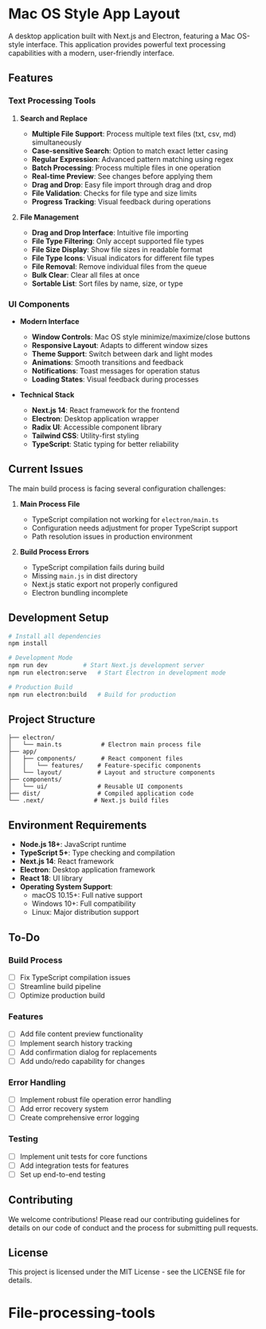 # Mac OS Style App Layout

A desktop application built with Next.js and Electron, featuring a Mac OS-style interface. This application provides powerful text processing capabilities with a modern, user-friendly interface.

## Features

### Text Processing Tools

1. **Search and Replace**
   - **Multiple File Support**: Process multiple text files (txt, csv, md) simultaneously
   - **Case-sensitive Search**: Option to match exact letter casing
   - **Regular Expression**: Advanced pattern matching using regex
   - **Batch Processing**: Process multiple files in one operation
   - **Real-time Preview**: See changes before applying them
   - **Drag and Drop**: Easy file import through drag and drop
   - **File Validation**: Checks for file type and size limits
   - **Progress Tracking**: Visual feedback during operations

2. **File Management**
   - **Drag and Drop Interface**: Intuitive file importing
   - **File Type Filtering**: Only accept supported file types
   - **File Size Display**: Show file sizes in readable format
   - **File Type Icons**: Visual indicators for different file types
   - **File Removal**: Remove individual files from the queue
   - **Bulk Clear**: Clear all files at once
   - **Sortable List**: Sort files by name, size, or type

### UI Components

- **Modern Interface**
  - **Window Controls**: Mac OS style minimize/maximize/close buttons
  - **Responsive Layout**: Adapts to different window sizes
  - **Theme Support**: Switch between dark and light modes
  - **Animations**: Smooth transitions and feedback
  - **Notifications**: Toast messages for operation status
  - **Loading States**: Visual feedback during processes

- **Technical Stack**
  - **Next.js 14**: React framework for the frontend
  - **Electron**: Desktop application wrapper
  - **Radix UI**: Accessible component library
  - **Tailwind CSS**: Utility-first styling
  - **TypeScript**: Static typing for better reliability

## Current Issues

The main build process is facing several configuration challenges:

1. **Main Process File**
   - TypeScript compilation not working for `electron/main.ts`
   - Configuration needs adjustment for proper TypeScript support
   - Path resolution issues in production environment

2. **Build Process Errors**
   - TypeScript compilation fails during build
   - Missing `main.js` in dist directory
   - Next.js static export not properly configured
   - Electron bundling incomplete

## Development Setup

```bash
# Install all dependencies
npm install

# Development Mode
npm run dev          # Start Next.js development server
npm run electron:serve   # Start Electron in development mode

# Production Build
npm run electron:build   # Build for production
```

## Project Structure

```
├── electron/
│   └── main.ts           # Electron main process file
├── app/
│   ├── components/       # React component files
│   │   └── features/    # Feature-specific components
│   └── layout/          # Layout and structure components
├── components/
│   └── ui/              # Reusable UI components
├── dist/                # Compiled application code
└── .next/              # Next.js build files
```

## Environment Requirements

- **Node.js 18+**: JavaScript runtime
- **TypeScript 5+**: Type checking and compilation
- **Next.js 14**: React framework
- **Electron**: Desktop application framework
- **React 18**: UI library
- **Operating System Support**:
  - macOS 10.15+: Full native support
  - Windows 10+: Full compatibility
  - Linux: Major distribution support

## To-Do

### Build Process
- [ ] Fix TypeScript compilation issues
- [ ] Streamline build pipeline
- [ ] Optimize production build

### Features
- [ ] Add file content preview functionality
- [ ] Implement search history tracking
- [ ] Add confirmation dialog for replacements
- [ ] Add undo/redo capability for changes

### Error Handling
- [ ] Implement robust file operation error handling
- [ ] Add error recovery system
- [ ] Create comprehensive error logging

### Testing
- [ ] Implement unit tests for core functions
- [ ] Add integration tests for features
- [ ] Set up end-to-end testing

## Contributing

We welcome contributions! Please read our contributing guidelines for details on our code of conduct and the process for submitting pull requests.

## License

This project is licensed under the MIT License - see the LICENSE file for details.

# File-processing-tools
